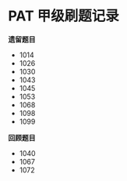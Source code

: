 # PAT 甲级刷题记录

**遗留题目**
+ 1014
+ 1026
+ 1030
+ 1043
+ 1045
+ 1053
+ 1068
+ 1098
+ 1099

**回顾题目**
+ 1040
+ 1067
+ 1072